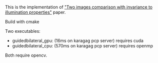This is the implementation of ["Two images comparison with invariance to illumination properties"](https://hal.archives-ouvertes.fr/hal-02467681v2) paper.

Build with cmake

Two executables:
- guidedbilateral_gpu: (16ms on karagag pcp server) requires cuda
- guidedbilateral_cpu: (570ms on karagag pcp server) requires openmp


Both require opencv.